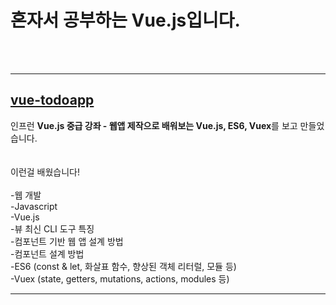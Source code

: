 <h1>혼자서 공부하는 Vue.js입니다.</h1><br><br>

<hr>
<h2><a href="https://github.com/LEEYOSEPH/Vue-Study/tree/master/vue-todoapp">vue-todoapp</a></h2>
<span>인프런 <strong>Vue.js 중급 강좌 - 웹앱 제작으로 배워보는 Vue.js, ES6, Vuex</strong>를 보고 만들었습니다. </span><br><br><br>
<span>이런걸 배웠습니다!</span><br>
<span>
    <br>
     -웹 개발<br>
     -Javascript<br>
     -Vue.js<br>
     -뷰 최신 CLI 도구 특징<br>
     -컴포넌트 기반 웹 앱 설계 방법<br>
     -컴포넌트 설계 방법<br>
     -ES6 (const & let, 화살표 함수, 향상된 객체 리터럴, 모듈 등)<br>
     -Vuex (state, getters, mutations, actions, modules 등)<br>
</span>
<hr>
